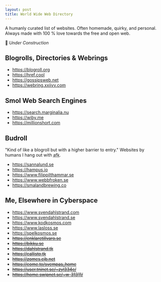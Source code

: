 ```yaml
---
layout: post
title: World Wide Web Directory
---
```


A humanly curated list of websites. Often homemade, quirky, and personal. Always made with 100 % love towards the free and open web.

🚧 *Under Construction*

## Blogrolls, Directories & Webrings

* https://blogroll.org
* https://href.cool
* https://gossipsweb.net
* https://webring.xxiivv.com

## Smol Web Search Engines

* https://search.marginalia.nu
* https://wiby.me
* https://millionshort.com

## Budroll

"Kind of like a blogroll but with a higher barrier to entry." Websites by humans I hang out with <abbr title="Away From Keyboard">afk</abbr>.

* https://sannalund.se
* https://hampus.io
* https://www.filippilthammar.se
* https://www.webbfroken.se
* https://smalandbrewing.co

## Me, Elsewhere in Cyberspace

* https://www.svendahlstrand.com
* https://www.svendahlstrand.se
* https://www.kodkosmos.com
* https://www.lasloss.se
* https://spelkosmos.se
* <del>https://enklaretillvaro.se</del>
* <del>https://bikku.se</del>
* <del>https://dahlstrand.tk</del>
* <del>https://callisto.tk</del>
* <del>https://zomes.cjb.net</del>
* <del>https://come.to/svempas_home</del>
* <del>https://user.tninet.se/~zyl334e/</del>
* <del>https://home.swipnet.se/~w-31311/</del>

[jeremy]: https://adactio.com/journal/1116
